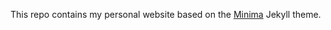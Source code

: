 This repo contains my personal website based on the [Minima](https://github.com/jekyll/minima) Jekyll theme.